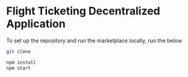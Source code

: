 # Flight Ticketing Decentralized Application 

To set up the repository and run the marketplace locally, run the below
```bash
git clone 

npm install
npm start
```
